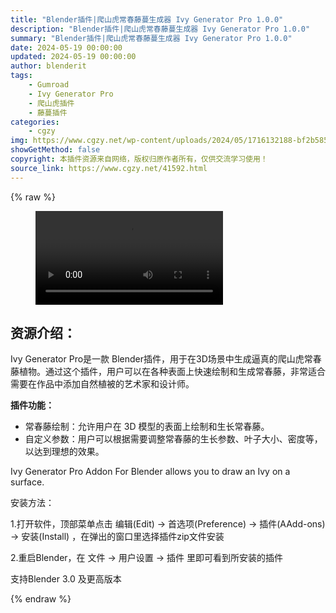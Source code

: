 ```yaml
---
title: "Blender插件|爬山虎常春藤蔓生成器 Ivy Generator Pro 1.0.0"
description: "Blender插件|爬山虎常春藤蔓生成器 Ivy Generator Pro 1.0.0"
summary: "Blender插件|爬山虎常春藤蔓生成器 Ivy Generator Pro 1.0.0"
date: 2024-05-19 00:00:00
updated: 2024-05-19 00:00:00
author: blenderit
tags: 
    - Gumroad
    - Ivy Generator Pro
    - 爬山虎插件
    - 藤蔓插件
categories:
    - cgzy
img: https://www.cgzy.net/wp-content/uploads/2024/05/1716132188-bf2b585aaeb7a04.webp
showGetMethod: false
copyright: 本插件资源来自网络，版权归原作者所有，仅供交流学习使用！
source_link: https://www.cgzy.net/41592.html
---
```


{% raw %}
<figure class="wp-block-video aligncenter"><video controls src="http://cloud.video.taobao.com/play/u/null/p/1/e/6/t/1/462956604232.mp4"></video></figure><div class="wp-block-pandastudio-title"><div class="title_style_01"><h2 id="h2-0">资源介绍：</h2></div></div><p class="is-style-text-indent-2em">Ivy Generator Pro是一款 Blender插件，用于在3D场景中生成逼真的爬山虎常春藤植物。通过这个插件，用户可以在各种表面上快速绘制和生成常春藤，非常适合需要在作品中添加自然植被的艺术家和设计师。</p><p><strong>插件功能：</strong></p><ul>
<li>常春藤绘制：允许用户在 3D 模型的表面上绘制和生长常春藤。</li>



<li>自定义参数：用户可以根据需要调整常春藤的生长参数、叶子大小、密度等，以达到理想的效果。</li>
</ul><p>Ivy Generator Pro Addon For Blender allows you to draw an Ivy on a surface.</p><div class="wp-block-pandastudio-title"><div class="title_style_01"><p>安装方法：</p></div></div><p>1.打开软件，顶部菜单点击 编辑(Edit) → 首选项(Preference) → 插件(AAdd-ons) → 安装(Install) ，在弹出的窗口里选择插件zip文件安装</p><p>2.重启Blender，在 文件 → 用户设置 → 插件 里即可看到所安装的插件</p><div class="wp-block-pandastudio-tips"><div class="tip success "><p>支持Blender 3.0 及更高版本</p>
</div></div>
<div style="display: none">cgzy</div>
{% endraw %}